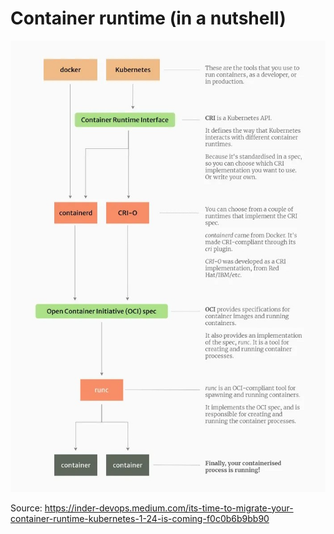 # Container runtime (in a nutshell)

![cri-oci](images/docker-k8s-cri-oci.png)

Source: <https://inder-devops.medium.com/its-time-to-migrate-your-container-runtime-kubernetes-1-24-is-coming-f0c0b6b9bb90>